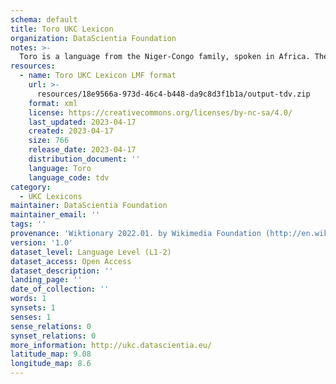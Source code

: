 ```yaml
---
schema: default
title: Toro UKC Lexicon
organization: DataScientia Foundation
notes: >-
  Toro is a language from the Niger-Congo family, spoken in Africa. The UKC Lexicon of Toro is represented as a lexico-semantic network. It consists of words, word senses, synsets, as well as sense-level and synset-level relationships.
resources:
  - name: Toro UKC Lexicon LMF format
    url: >-
      resources/18e9566a-973d-46c4-b448-da9c8d3f1b1a/output-tdv.zip
    format: xml
    license: https://creativecommons.org/licenses/by-nc-sa/4.0/
    last_updated: 2023-04-17
    created: 2023-04-17
    size: 766
    release_date: 2023-04-17
    distribution_document: ''
    language: Toro
    language_code: tdv
category:
  - UKC Lexicons
maintainer: DataScientia Foundation
maintainer_email: ''
tags: ''
provenance: 'Wiktionary 2022.01. by Wikimedia Foundation (http://en.wiktionary.org); Princeton WordNet 2.1 by Princeton University (https://wordnet.princeton.edu)'
version: '1.0'
dataset_level: Language Level (L1-2)
dataset_access: Open Access
dataset_description: ''
landing_page: ''
date_of_collection: ''
words: 1
synsets: 1
senses: 1
sense_relations: 0
synset_relations: 0
more_information: http://ukc.datascientia.eu/
latitude_map: 9.08
longitude_map: 8.6
---
```

